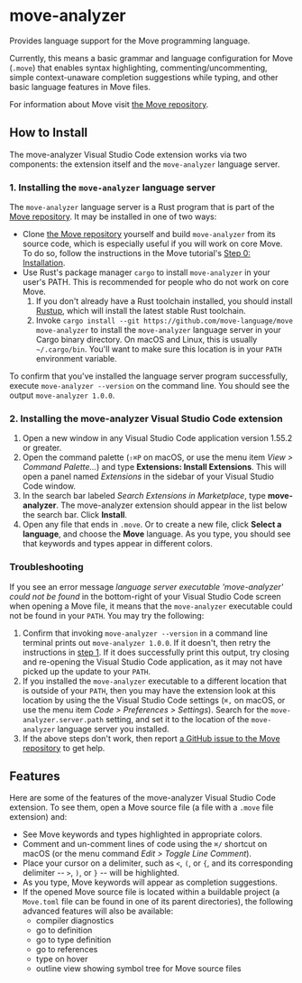 # move-analyzer

Provides language support for the Move programming language.

Currently, this means a basic grammar and language configuration for Move (`.move`) that enables
syntax highlighting, commenting/uncommenting, simple context-unaware completion suggestions while
typing, and other basic language features in Move files.

For information about Move visit [the Move repository](https://github.com/move-language/move).

## How to Install

The move-analyzer Visual Studio Code extension works via two components: the extension itself and
the `move-analyzer` language server.

### 1. Installing the `move-analyzer` language server<span id="Step1">

The `move-analyzer` language server is a Rust program that is part of the
[Move repository](https://github.com/move-language/move). It may be installed in one of two ways:

* Clone [the Move repository](https://github.com/move-language/move) yourself and build
   `move-analyzer` from its source code, which is especially useful if you will work on core Move.
   To do so, follow the instructions in the Move tutorial's
   [Step 0: Installation](https://github.com/move-language/move/tree/main/language/documentation/tutorial#step-0-installation).
* Use Rust's package manager `cargo` to install `move-analyzer` in your user's PATH. This
   is recommended for people who do not work on core Move.
   1. If you don't already have a Rust toolchain installed, you should install
      [Rustup](https://rustup.rs/), which will install the latest stable Rust toolchain.
   2. Invoke `cargo install --git https://github.com/move-language/move move-analyzer` to install the
      `move-analyzer` language server in your Cargo binary directory. On macOS and Linux, this is
      usually `~/.cargo/bin`. You'll want to make sure this location is in your `PATH` environment
      variable.

To confirm that you've installed the language server program successfully, execute
`move-analyzer --version` on the command line. You should see the output `move-analyzer 1.0.0`.

### 2. Installing the move-analyzer Visual Studio Code extension

1. Open a new window in any Visual Studio Code application version 1.55.2 or greater.
2. Open the command palette (`⇧⌘P` on macOS, or use the menu item *View > Command Palette...*) and
   type **Extensions: Install Extensions**. This will open a panel named *Extensions* in the
   sidebar of your Visual Studio Code window.
3. In the search bar labeled *Search Extensions in Marketplace*, type **move-analyzer**. The
   move-analyzer extension should appear in the list below the search bar. Click **Install**.
4. Open any file that ends in `.move`. Or to create a new file, click **Select a language**, and
   choose the **Move** language. As you type, you should see that keywords and types appear in
   different colors.

### Troubleshooting

If you see an error message *language server executable 'move-analyzer' could not be found* in the
bottom-right of your Visual Studio Code screen when opening a Move file, it means that the
`move-analyzer` executable could not be found in your `PATH`. You may try the following:

1. Confirm that invoking `move-analyzer --version` in a command line terminal prints out
   `move-analyzer 1.0.0`. If it doesn't, then retry the instructions in [step 1](./Step1). If it
   does successfully print this output, try closing and re-opening the Visual Studio Code
   application, as it may not have picked up the update to your `PATH`.
2. If you installed the `move-analyzer` executable to a different location that is outside of your
   `PATH`, then you may have the extension look at this location by using the the Visual Studio Code
   settings (`⌘,` on macOS, or use the menu item *Code > Preferences > Settings*). Search for the
   `move-analyzer.server.path` setting, and set it to the location of the `move-analyzer` language
   server you installed.
3. If the above steps don't work, then report
   [a GitHub issue to the Move repository](https://github.com/move-language/move/issues) to get help.

## Features

Here are some of the features of the move-analyzer Visual Studio Code extension. To see them, open a
Move source file (a file with a `.move` file extension) and:

- See Move keywords and types highlighted in appropriate colors.
- Comment and un-comment lines of code using the `⌘/` shortcut on macOS (or the menu command *Edit >
  Toggle Line Comment*).
- Place your cursor on a delimiter, such as `<`, `(`, or `{`, and its corresponding delimiter --
  `>`, `)`, or `}` -- will be highlighted.
- As you type, Move keywords will appear as completion suggestions.
- If the opened Move source file is located within a buildable project (a `Move.toml` file can be
  found in one of its parent directories), the following advanced features will also be available:
  - compiler diagnostics
  - go to definition
  - go to type definition
  - go to references
  - type on hover
  - outline view showing symbol tree for Move source files
